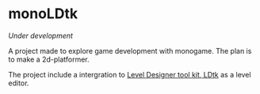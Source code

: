 # monoLDtk

*Under development*

A project made to explore game development with monogame. The plan is to make a 2d-platformer.

The project include a intergration to [Level Designer tool kit, LDtk](https://ldtk.io/) as a level editor.
